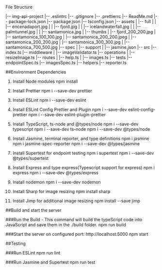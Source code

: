 File Structure

|-- img-api-project
    |-- .eslintrc
    |-- .gitignore
    |-- .prettierrc
    |-- ReadMe.md
    |-- package-lock.json
    |-- package.json
    |-- tsconfig.json
    |-- assets
    |   |-- full
    |   |   |-- encenadaport.jpg
    |   |   |-- fjord.jpg
    |   |   |-- icelandwaterfall.jpg
    |   |   |-- palmtunnel.jpg
    |   |   |-- santamonica.jpg
    |   |-- thumbs
    |       |-- fjord_200_200.jpg
    |       |-- santamonica_100_100.jpg
    |       |-- santamonica_200_200.jpeg
    |       |-- santamonica_200_200.jpg
    |       |-- santamonica_300_300.jpg
    |       |-- santamonica_700_500.jpg
    |-- spec
    |   |-- support
    |       |-- jasmine.json
    |-- src
        |-- index.ts
        |-- middleware
        |   |-- imageValidator.ts
        |-- operations
        |   |-- resizeImage.ts
        |-- routes
        |   |-- help.ts
        |   |-- images.ts
        |-- tests
            |-- endpointSpec.ts
            |-- imagesSpec.ts
            |-- helpers
                |-- reporter.ts


##Environment Dependencies

1. Install Node modules
npm install

2. Install Prettier
npm i --save-dev prettier

3. Install ESLint
npm i --save-dev eslint

3. Install ESLint Config Prettier and Plugin
npm i --save-dev eslint-config-prettier
npm i --save-dev eslint-plugin-prettier

4. Install TypeScript, ts-node and @types/node
npm i --save-dev typescript
npm i --save-dev ts-node 
npm i --save-dev @types/node

5. Install Jasmine, terminal reporter, and type definitions
npm i jasmine 
npm i jasmine-spec-reporter
npm i --save-dev @types/jasmine

6. Install Supertest for endpoint testing
npm i supertest
npm i --save-dev @types/supertest

7. Install Express and type express(Typescript support for express)
npm i express
npm i --save-dev @types/express

8. Install nodemon
npm i --save-dev nodemon

9. Install Sharp for image resizing
npm install sharp

10. Install Jimp for additional image resizing
npm install --save jimp


##Build and start the server

###Run the Build - This command will build the typeScript code into JavaScript and save them in the ./build folder.
npm run build

###Start the server on configured port: http://localhost:5000
npm start

##Testing

###Run ESLint
npm run lint

###Run Jasmine and Supertest
npm run test
